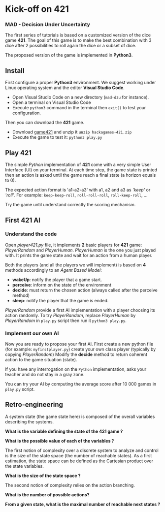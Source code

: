 # Kick-off on 421

### MAD - Decision Under Uncertainty

The first series of tutorials is based on a customized version of the dice game **421**.
The goal of this game is to make the best combination with 3 dice after 2 possibilities to roll again the dice or a subset of dice.

The proposed version of the game is implemented in **Python3**.

## Install

First configure a proper **Python3** environment.
We suggest working under Linux operating system and the editor **Visual Studio Code**.

- Open Visual Studio Code on a new directory (`mad-d2u` for instance).
- Open a terminal on Visual Studio Code
- Execute `python3` command in the terminal then `exit()` to test your configuration.

Then you can download the **421** game.

- Download [game421](https://bitbucket.org/imt-mobisyst/hackagames/raw/master/release/hackagames-421.zip) and unzip it `unzip hackagames-421.zip`
- Execute the game to test it: `python3 play.py`

## Play 421

The simple *Python* implementation of **421** come with a very simple User Interface (UI) on your terminal.
At each time step, the game state is printed then an action is asked until the game reach a final state (a horizon equals to 0).

The expected action format is 'a1-a2-a3' with a1, a2 and a3 as *'keep'* or *'roll'*. For example: `keep-keep-roll`, `roll-roll-roll`, `roll-keep-roll`, ...

Try the game until understand correctly the scoring mechanism.

## First 421 AI

### Understand the code

Open *player421.py* file, it implements **2** basic players for **421** game: _PlayerRandom_ and _PlayerHuman_.
_PlayerHuman_ is the one you just played with. It prints the game state and wait for an action from a human player.

<!--pageBreak-->

Both the players (and all the players we will implement) is based on **4** methods accordingly to an _Agent Based Model_: 

- **wakeUp**: notify the player that a game start.
- **perceive**: inform on the state of the environment  
- **decide**: must return the chosen action (always called after the perceive method) 
- **sleep**: notify the player that the game is ended.

_PlayerRandom_ provide a first AI implementation with a player choosing its action randomly.
To try _PlayerRandom_, replace _PlayerHuman_ by _PlayerRandom_ in `play.py` script then run it `python3 play.py`.


### Implement our own AI

Now you are ready to propose your first AI.
First create a new python file (for example: `myfirstplayer.py`) create your own class player (typically by copying _PlayerRandom_)
Modify the **decide** method to return coherent action to the game situation (state).

If you have any interrogation on the `Python` implementation, asks your teacher and do not stay in a gray zone.

You can try your AI by computing the average score after 10 000 games in `play.py` script.

## Retro-engineering

A system state (the game state here) is composed of the overall variables describing the systems.

**What is the variable defining the state of the 421 game ?**

**What is the possible value of each of the variables ?**

The first notion of complexity over a discrete system to analyze and control is the size of the state space (the number of reachable states). As a first estimation, the state space can be defined as the Cartesian product over the state variables.

**What is the size of the state space ?**

The second notion of complexity relies on the action branching.

**What is the number of possible actions?**

**From a given state, what is the maximal number of reachable next states ?**
